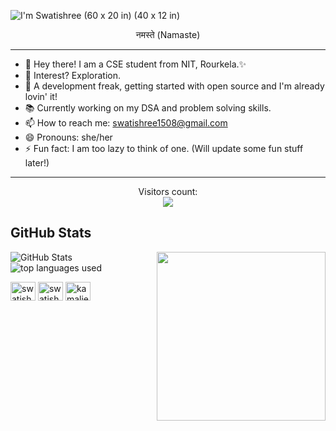 
<!--<h3 align="center">
![image](https://user-images.githubusercontent.com/6764957/87082196-3418a980-c25d-11ea-9987-0d9787d54100.png)
</h3> -->

![I'm Swatishree (60 x 20 in) (40 x 12 in)](https://user-images.githubusercontent.com/75534568/137781323-33ebbb53-db5e-4533-b3ec-565e14a554a0.gif)

<p align="center">
  नमस्ते (Namaste)

</p>

---
- 👋 Hey there! I am a CSE student from NIT, Rourkela.✨
- 👀 Interest? Exploration.
- 🌱 A development freak, getting started with open source and I'm already lovin' it!
- 📚 Currently working on my DSA and problem solving skills.
- 📫 How to reach me: swatishree1508@gmail.com
- 😄 Pronouns: she/her
- ⚡ Fun fact: I am too lazy to think of one. (Will update some fun stuff later!)
---
<p align="center"> 
  Visitors count:<br>
  <img src="https://profile-counter.glitch.me/Swatishree-Mahapatra/count.svg" />
</p>

<h2>GitHub Stats</h2>
<p><img src="https://github-readme-stats.vercel.app/api?username=Swatishree-Mahapatra&show_icons=true&count_private=true&theme=radical" alt="GitHub Stats"> 
<img align='right' src="https://media.giphy.com/media/xUPGcyuPRNjODvvOFO/giphy.gif" width="270" height="270" />
  
<img src ="https://github-readme-stats.vercel.app/api/top-langs/?username=Swatishree-Mahapatra&layout=compact&theme=radical" alt="top languages used">

</p>

<a href="https://twitter.com/15swatii?t=lJmrJi1ATyZFxn8R1bwmIw&s=08" target="_blank"><img align="center" src="https://raw.githubusercontent.com/rahuldkjain/github-profile-readme-generator/master/src/images/icons/Social/twitter.svg" alt="swatishree-mahapatra" height="30" width="40" /></a>
<a href="https://www.linkedin.com/in/swatishree-mahapatra-a2251620a/" target="_blank"><img align="center" src="https://raw.githubusercontent.com/rahuldkjain/github-profile-readme-generator/master/src/images/icons/Social/linked-in-alt.svg" alt="swatishree-mahapatra-a2251620a" height="30" width="40" /></a>
<a href="https://instagram.com/kamaljeet_kjs" target="_blank"><img align="center" src="https://raw.githubusercontent.com/rahuldkjain/github-profile-readme-generator/master/src/images/icons/Social/instagram.svg" alt="kamaljeet_kjs" height="30" width="40" /></a>


<!---
swat158/swat158 is a ✨ special ✨ repository because its `README.md` (this file) appears on your GitHub profile.
You can click the Preview link to take a look at your changes.
--->

